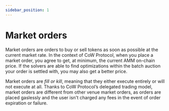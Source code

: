 ```yaml
---
sidebar_position: 1
---
```


# Market orders

Market orders are orders to buy or sell tokens as soon as possible at the current market rate. In the context of CoW Protocol, when you place a market order, you agree to get, at minimum, the current AMM on-chain price. If the solvers are able to find optimizations within the batch auction your order is settled with, you may also get a better price.

Market orders are _fill or kill_, meaning that they either execute entirely or will not execute at all. Thanks to CoW Protocol’s delegated trading model, market orders are different from other venue market orders, as orders are placed gaslessly and the user isn't charged any fees in the event of order expiration or failure.
